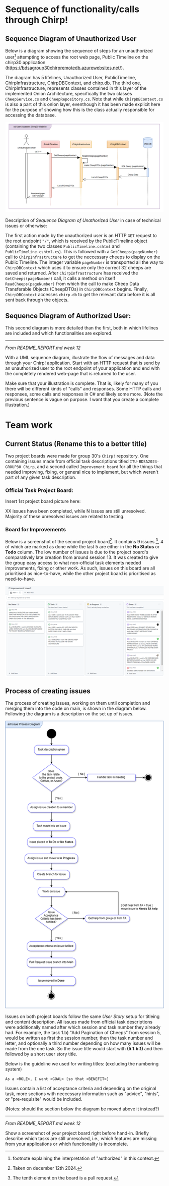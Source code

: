 # Sequence of functionality/calls through Chirp!

## Sequence Diagram of Unauthorized User

Below is a diagram showing the sequence of steps for an unauthorized user[^user status] attempting to access the root web page, Public Timeline on the chirp30 application (https://bdsagroup30chirpremotedb.azurewebsites.net/). 

The diagram has 5 lifelines, Unauthorized User, PublicTimeline, ChirpInfrastructure, ChirpDBContext, and chirp.db. The third one, ChirpInfrastructure, represents classes contained in this layer of the implemented Onion Architecture, specifically the two classes `CheepService.cs` and `CheepRepository.cs`. Note that while `ChirpDBContext.cs` is also a part of this onion layer, eventhough it has been made explicit here for the purpose of showing how this is the class actually responsible for accessing the database.

![Illustration of sequential calls to get a rendered public timeline page](../docs/images/BDSA-sequence-diagramUnauthorized.png)

Description of *Sequence Diagram of Unathorized User* in case of technical issues or otherwise:

The first action made by the unauthorized user is an HTTP `GET` request to the root endpoint `"/"`, which is received by the PublicTimeline object (containing the two classes `PublicTimeline.cshtml` and `PublicTimeline.cshtml.cs`). This is followed with a `GetCheeps(pageNumber)` call to `ChirpInfrastructure` to get the neccessary cheeps to display on the Public Timeline. The integer variable `pageNumber` is transported all the way to `ChirpDBContext` which uses it to ensure only the correct 32 cheeps are saved and returned. After `ChirpInfrastructure` has received the `GetCheeps(pageNumber)` call, it calls a method on itself `ReadCheeps(pageNumber)` from which the call to make Cheep Data Transferable Objects (CheepDTOs) in `ChirpDBContext` begins. Finally, `ChirpDBContext` accesses `chirp.db` to get the relevant data before it is all sent back through the objects. 

[^user status]: footnote explaining the interpretation of "authorized" in this context.

## Sequence Diagram of Authorized User:
This second diagram is more detailed than the first, both in which lifelines are included and which functionalities are explored.


---
*From README_REPORT.md week 12*

With a UML sequence diagram, illustrate the flow of messages and data through your Chirp! application. Start with an HTTP request that is send by an unauthorized user to the root endpoint of your application and end with the completely rendered web-page that is returned to the user.

Make sure that your illustration is complete. That is, likely for many of you there will be different kinds of "calls" and responses. Some HTTP calls and responses, some calls and responses in C# and likely some more. (Note the previous sentence is vague on purpose. I want that you create a complete illustration.)

# Team work

## Current Status (Rename this to a better title)

Two project boards were made for group 30's `Chirp!` repository. One containing issues made from official task descriptions titled `ITU-BDSA2024-GROUP30 Chirp`, and a second called `Improvement board` for all the things that needed improving, fixing, or general nice to implement, but which weren't part of any given task description. 

### Official Task Project Board:

Insert 1st project board picture here: 

XX issues have been completed, while N issues are still unresolved. Majority of these unresolved issues are related to testing. 

### Board for Improvements

Below is a screenshot of the second project board[^improvementDate]. It contains 9 issues [^tenth ticket], 4 of which are marked as done while the last 5 are either in the **No Status** or **Todo** column. The low number of issues is due to the project board's comparatively late creation from around session 13. It was created to give the group easy access to what non-official task elements needed improvements, fixing or other work. As such, issues on this board are all prioritised as nice-to-have, while the other project board is prioritised as need-to-have.

![Illustration of GitHub issue creation and completion process](../docs/images/BDSA-improvementBoard.png)


[^improvementDate]: Taken on december 12th 2024.

[^tenth ticket]: The tenth element on the board is a pull request.

## Process of creating issues 

The process of creating issues, working on them until completion and merging them into the code on main, is shown in the diagram below. Following the diagram is a description on the set up of issues. 

![Illustration of GitHub issue creation and completion process](../docs/images/BDSA-TeamWork-diagram.png)


Issues on both project boards follow the same *User Story* setup for titleing and content description. All issues made from official task descriptions were additionally named after which session and task number they already had. For example, the task 1.b) "Add Pagination of Cheeps" from session 5, would be written as first the session number, then the task number and letter, and optionally a third number depending on how many issues will be made from the one task. So the issue title would start with **(5.1.b.1)** and then followed by a short user story title. 

Below is the guideline we used for writing titles: (excluding the numbering system) 

    As a <ROLE>, I want <GOAL> [so that <BENEFIT>]

Issues contain a list of acceptance criteria and depending on the original task, more sections with neccessary information such as "advice", "hints", or "pre-requisite" would be included.

(Notes: should the section below the diagram be moved above it instead?)

---

*From README_REPORT.md week 12*

Show a screenshot of your project board right before hand-in. Briefly describe which tasks are still unresolved, i.e., which features are missing from your applications or which functionality is incomplete.